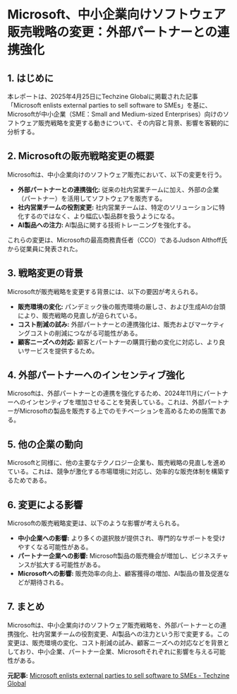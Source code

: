 # Microsoft、中小企業向けソフトウェア販売戦略の変更：外部パートナーとの連携強化

## 1. はじめに

本レポートは、2025年4月25日にTechzine Globalに掲載された記事「Microsoft enlists external parties to sell software to SMEs」を基に、Microsoftが中小企業（SME：Small and Medium-sized Enterprises）向けのソフトウェア販売戦略を変更する動きについて、その内容と背景、影響を客観的に分析する。

## 2. Microsoftの販売戦略変更の概要

Microsoftは、中小企業向けのソフトウェア販売において、以下の変更を行う。

* **外部パートナーとの連携強化:** 従来の社内営業チームに加え、外部の企業（パートナー）を活用してソフトウェアを販売する。
* **社内営業チームの役割変更:** 社内営業チームは、特定のソリューションに特化するのではなく、より幅広い製品群を扱うようになる。
* **AI製品への注力:** AI製品に関する技術トレーニングを強化する。

これらの変更は、Microsoftの最高商務責任者（CCO）であるJudson Althoff氏から従業員に発表された。

## 3. 戦略変更の背景

Microsoftが販売戦略を変更する背景には、以下の要因が考えられる。

* **販売環境の変化:** パンデミック後の販売環境の厳しさ、および生成AIの台頭により、販売戦略の見直しが迫られている。
* **コスト削減の試み:** 外部パートナーとの連携強化は、販売およびマーケティングコストの削減につながる可能性がある。
* **顧客ニーズへの対応:** 顧客とパートナーの購買行動の変化に対応し、より良いサービスを提供するため。

## 4. 外部パートナーへのインセンティブ強化

Microsoftは、外部パートナーとの連携を強化するため、2024年11月にパートナーへのインセンティブを増加させることを発表している。これは、外部パートナーがMicrosoftの製品を販売する上でのモチベーションを高めるための施策である。

## 5. 他の企業の動向

Microsoftと同様に、他の主要なテクノロジー企業も、販売戦略の見直しを進めている。これは、競争が激化する市場環境に対応し、効率的な販売体制を構築するためである。

## 6. 変更による影響

Microsoftの販売戦略変更は、以下のような影響が考えられる。

* **中小企業への影響:** より多くの選択肢が提供され、専門的なサポートを受けやすくなる可能性がある。
* **パートナー企業への影響:** Microsoft製品の販売機会が増加し、ビジネスチャンスが拡大する可能性がある。
* **Microsoftへの影響:** 販売効率の向上、顧客獲得の増加、AI製品の普及促進などが期待される。

## 7. まとめ

Microsoftは、中小企業向けのソフトウェア販売戦略を、外部パートナーとの連携強化、社内営業チームの役割変更、AI製品への注力という形で変更する。この変更は、販売環境の変化、コスト削減の試み、顧客ニーズへの対応などを背景としており、中小企業、パートナー企業、Microsoftそれぞれに影響を与える可能性がある。



**元記事:** [Microsoft enlists external parties to sell software to SMEs - Techzine Global](https://www.techzine.eu/news/applications/130859/microsoft-enlists-external-parties-to-sell-software-to-smes/)